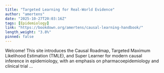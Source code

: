 ```yaml
---
title: "Targeted Learning for Real-World Evidence"
author: "amertens"
date: "2025-10-27T20:03:16Z"
tags: [Epidemiology]
link: "https://bookdown.org/amertens/causal-learning-handbook/"
length_weight: "3.8%"
pinned: false
---
```


Welcome!
This site introduces the Causal Roadmap, Targeted Maximum Likelihood Estimation (TMLE), and Super Learner for modern causal inference in epidemiology, with an emphasis on pharmacoepidemiology and clinical trial ...
